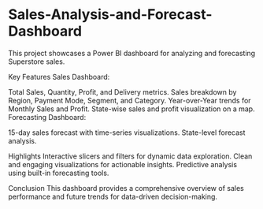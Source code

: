 # Sales-Analysis-and-Forecast-Dashboard

This project showcases a Power BI dashboard for analyzing and forecasting Superstore sales.

Key Features
Sales Dashboard:

Total Sales, Quantity, Profit, and Delivery metrics.
Sales breakdown by Region, Payment Mode, Segment, and Category.
Year-over-Year trends for Monthly Sales and Profit.
State-wise sales and profit visualization on a map.
Forecasting Dashboard:

15-day sales forecast with time-series visualizations.
State-level forecast analysis.

Highlights
Interactive slicers and filters for dynamic data exploration.
Clean and engaging visualizations for actionable insights.
Predictive analysis using built-in forecasting tools.

Conclusion
This dashboard provides a comprehensive overview of sales performance and future trends for data-driven decision-making.
